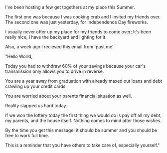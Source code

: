 I've been hosting a few get togethers at my place this Summer. 

The first one was because I was cooking crab and I invited my friends over.
The second one was just yesterday, for Independence Day fireworks. 

I usually never offer up my place for my friends to come over;
It's been really nice, I have the backyard and lighting for it. 



Also, a week ago I recieved this email from 'past me' 

"Hello World,

Today you had to withdraw 60% of your savings because your car's transmission only allows you to drive in reverse.

You are a year away from graduation with already maxed out loans and debt crawling up your credit cards.

You are worried about your parents financial situation as well.

Reality slapped us hard today.

If we won the lottery today the first thing we would do is pay off all my debt, my parents, and the house itself. Nothing comes to mind atter those wishes.

By the time you get this message; it should be summer and you should be free to work full time.

This is a reminder that you have others to take care of, especially yourself."

